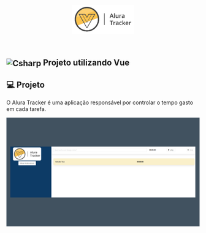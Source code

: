<p align="center">
  <img src="src/assets/logo.png" width="160px">
</p>


<br>

## <img align="center" alt="Csharp" height="30" width="40" src="https://avatars.githubusercontent.com/u/16445995?s=200&v=4"> Projeto utilizando Vue 


## 💻 Projeto

O Alura Tracker é uma aplicação responsável por controlar o tempo gasto em cada tarefa.

<p align="center">
    <img alt="aluraTracker" src="src/assets/aluraTracker.png" style="max-width: 100%;">
</p>

